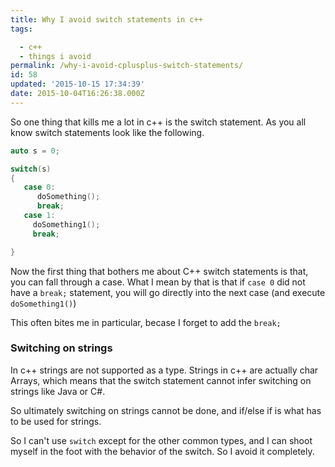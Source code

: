 ```yaml
---
title: Why I avoid switch statements in c++
tags:

  - c++
  - things i avoid
permalink: /why-i-avoid-cplusplus-switch-statements/
id: 58
updated: '2015-10-15 17:34:39'
date: 2015-10-04T16:26:38.000Z
---
```


So one thing that kills me a lot in c++ is the switch statement. As you all know switch statements look like the following.

```cpp
auto s = 0;

switch(s)
{
   case 0:
      doSomething();
      break;
   case 1:
     doSomething1();
     break;

}

```
<!-- more -->
Now the first thing that bothers me about C++ switch statements is that, you can fall through a case. What I mean by that is that if `case 0` did not have a `break;` statement, you will go directly into the next case (and execute `doSomething1()`)

This often bites me in particular, becase I forget to add the `break;`

### Switching on strings

In c++ strings are not supported as a type. Strings in c++ are actually char Arrays, which means that the switch statement cannot infer switching on strings like Java or C#.

So ultimately switching on strings cannot be done, and if/else if is what has to be used for strings.

So I can't use `switch` except for the other common types, and I can shoot myself in the foot with the behavior of the switch. So I avoid it completely.
